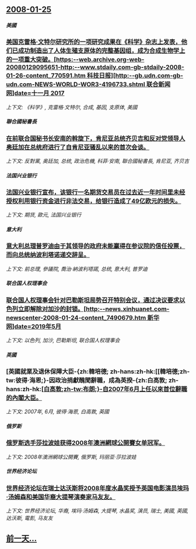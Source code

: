 ## [2008-01-25](/news/2008/01/25/index.md)

##### 美國
### [美国克雷格·文特尔研究所的一项研究成果在《科学》杂志上发表，他们已成功制造出了人体生殖支原体的完整基因组，成为合成生物学上的一项重大突破。[https:--web.archive.org-web-20080129095651-http:--www.stdaily.com-gb-stdaily-2008-01-26-content_770591.htm 科技日报][http:--gb.udn.com-gb-udn.com-NEWS-WORLD-WOR3-4196733.shtml 联合新闻网]date=十一月 2017 ](/news/2008/01/25/美国克雷格-文特尔研究所的一项研究成果在-科学-杂志上发表-他们已成功制造出了人体生殖支原体的完整基因组-成为合成生物学.md)
_上下文: 《科学》, 克雷格·文特尔, 合成, 基因, 支原体, 美國_

##### 聯合國秘書長
### [在前联合国秘书长安南的斡旋下，肯尼亚总统齐贝吉和反对党领导人奥廷加在总统府进行了自肯尼亚骚乱以来的首次会谈。](/news/2008/01/25/在前联合国秘书长安南的斡旋下-肯尼亚总统齐贝吉和反对党领导人奥廷加在总统府进行了自肯尼亚骚乱以来的首次会谈.md)
_上下文: 反對黨, 奥廷加, 总统, 政治危機, 科菲·安南, 聯合國秘書長, 肯尼亚, 齐贝吉_

##### 法国兴业银行
### [法国兴业银行宣布，该银行一名期货交易员在过去近一年时间里未经授权利用银行资金进行非法交易，给银行造成了49亿欧元的损失。](/news/2008/01/25/法国兴业银行宣布-该银行一名期货交易员在过去近一年时间里未经授权利用银行资金进行非法交易-给银行造成了49亿欧元的损失.md)
_上下文: 期货, 歐元, 法国兴业银行_

##### 意大利
### [意大利总理普罗迪由于其领导的政府未能赢得在参议院的信任投票，而向总统纳波利塔诺递交辞呈。](/news/2008/01/25/意大利总理普罗迪由于其领导的政府未能赢得在参议院的信任投票-而向总统纳波利塔诺递交辞呈.md)
_上下文: 前总理, 參議院, 喬治·納波利塔諾, 总统, 意大利, 普罗迪_

##### 联合国人权理事会
### [联合国人权理事会针对巴勒斯坦局势召开特别会议，通过决议要求以色列立即解除对加沙的封锁。[http:--news.xinhuanet.com-newscenter-2008-01-24-content_7490679.htm 新华网]date=2019年5月 ](/news/2008/01/25/联合国人权理事会针对巴勒斯坦局势召开特别会议-通过决议要求以色列立即解除对加沙的封锁-http-newsxinh.md)
_上下文: 以色列, 加沙, 巴勒斯坦, 联合国人权理事会_

##### 英國
### [英國就業及退休保障大臣-{zh:韓培德; zh-hans:zh-hk:[[韓培德;zh-tw:彼得·海恩;}-因政治捐獻醜聞辭職，成為英揆-{zh:白高敦; zh-hans:zh-hk:[[白高敦;zh-tw:布朗;}-自2007年6月上任以來首位辭職的內閣大臣。](/news/2008/01/25/英國就業及退休保障大臣-zh-韓培德-zh-hans-zh-hk-韓培德-zh-tw-彼得-海恩-因政治捐獻.md)
_上下文: 2007年, 6月, 彼得·海恩, 白高敦, 英國_

##### 俄罗斯
### [俄罗斯选手莎拉波娃获得2008年澳洲網球公開賽女单冠军。](/news/2008/01/25/俄罗斯选手莎拉波娃获得2008年澳洲網球公開賽女单冠军.md)
_上下文: 2008年澳洲網球公開賽, 俄罗斯, 玛丽亚·莎拉波娃_

##### 世界经济论坛
### [世界经济论坛在瑞士达沃斯将2008年度水晶奖授予英国电影演员埃玛·汤姆森和美国华裔大提琴演奏家马友友。](/news/2008/01/25/世界经济论坛在瑞士达沃斯将2008年度水晶奖授予英国电影演员埃玛-汤姆森和美国华裔大提琴演奏家马友友.md)
_上下文: 世界经济论坛, 华裔, 埃玛·汤姆森, 大提琴, 水晶奖, 演员, 瑞士, 美國, 英國, 达沃斯, 電影, 马友友_

## [前一天...](/news/2007/11/20/index.md)

